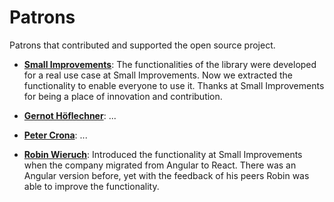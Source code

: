 # Patrons

Patrons that contributed and supported the open source project.

- [**Small Improvements**](https://www.small-improvements.com): The functionalities of the library were developed for a real use case at Small Improvements. Now we extracted the functionality to enable everyone to use it. Thanks at Small Improvements for being a place of innovation and contribution.

- [**Gernot Höflechner**](https://github.com/LFDM/): ...

- [**Peter Crona**](https://github.com/petercrona): ...

- [**Robin Wieruch**](https://github.com/rwieruch): Introduced the functionality at Small Improvements when the company migrated from Angular to React. There was an Angular version before, yet with the feedback of his peers Robin was able to improve the functionality.